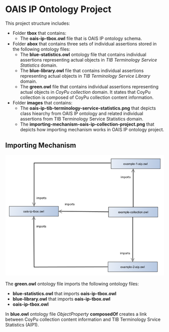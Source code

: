 # OAIS IP Ontology Project

This project structure includes:

- Folder **tbox** that contains:
  - The **oais-ip-tbox.owl** file that is OAIS IP ontology schema.
- Folder **abox** that contains three sets of individual assertions stored in the following ontology files:  
    - The **blue-statistics.owl** ontology file that contains individual assertions representing actual objects in *TIB Terminology Service Statistics* domain. 
    - The **blue-library.owl** file that contains individual assertions representing actual objects in *TIB Terminology Service Library* domain. 
    - The **green.owl** file that contains individual assertions representing actual objects in *CoyPu collection* domain. It states that CoyPu collection is composed of CoyPu collection content information. 
- Folder **images** that contains: 
  - The **oais-ip-tib-terminology-service-statistics.png** that depicts class hiearchy from OAIS IP ontology and related individual assertions from TIB Terminology Service Statistics domain. 
  - The **importing-mechanism-oais-ip-collection-project.png** that depicts how importing mechanism works in OAIS IP ontology project.
  
## Importing Mechanism

![Importing mechanism for OAIS IP ontology](images/importing-mechanism-oais-ip-collection-project.png)

The **green.owl** ontology file imports the following ontology files:

- **blue-statistics.owl** that imports **oais-ip-tbox.owl**
- **blue-library.owl** that imports **oais-ip-tbox.owl**
- **oais-ip-tbox.owl**

In **blue.owl** ontology file *ObjectProperty* **composedOf** creates a link between CoyPu collection content information and TIB Terminology Srvice Statistics (AIP1).